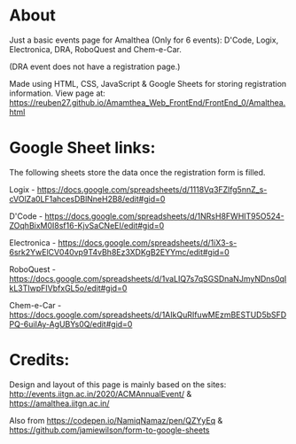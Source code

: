 # About
Just a basic events page for Amalthea (Only for 6 events): D'Code, Logix, Electronica, DRA, RoboQuest and Chem-e-Car.

(DRA event does not have a registration page.)

Made using HTML, CSS, JavaScript & Google Sheets for storing registration information. View page at:
https://reuben27.github.io/Amamthea_Web_FrontEnd/FrontEnd_0/Amalthea.html

# Google Sheet links:
The following sheets store the data once the registration form is filled.

Logix - https://docs.google.com/spreadsheets/d/1118Vq3FZlfg5nnZ_s-cVOlZa0LF1ahcesDBlNneH2B8/edit#gid=0

D'Code - https://docs.google.com/spreadsheets/d/1NRsH8FWHIT95O524-ZOqhBixM0I8sf16-KjvSaCNeEI/edit#gid=0

Electronica - https://docs.google.com/spreadsheets/d/1iX3-s-6srk2YwElCV040vp9T4vBh8Ez3XDKgB2EYYmc/edit#gid=0

RoboQuest - https://docs.google.com/spreadsheets/d/1vaLIQ7s7qSGSDnaNJmyNDns0qIkL3TIwpFIVbfxGL5o/edit#gid=0

Chem-e-Car - https://docs.google.com/spreadsheets/d/1AIkQuRIfuwMEzmBESTUD5bSFDPQ-6uiIAy-AgUBYs0Q/edit#gid=0

# Credits:
Design and layout of this page is mainly based on the sites: http://events.iitgn.ac.in/2020/ACMAnnualEvent/  & https://amalthea.iitgn.ac.in/

Also from https://codepen.io/NamiqNamaz/pen/QZYyEq & https://github.com/jamiewilson/form-to-google-sheets
